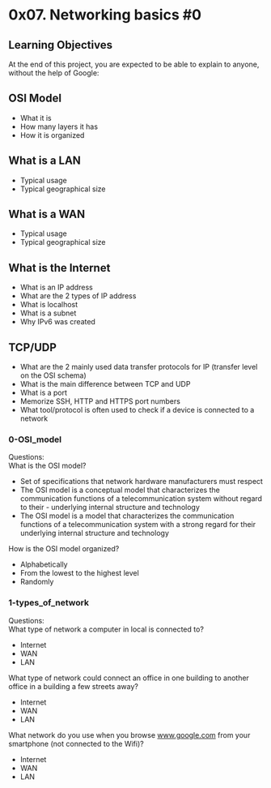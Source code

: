 # 0x07. Networking basics #0

## Learning Objectives
At the end of this project, you are expected to be able to explain to anyone, without the help of Google:

## OSI Model
  - What it is
  - How many layers it has
  - How it is organized

## What is a LAN
  - Typical usage
  - Typical geographical size

## What is a WAN
  - Typical usage
  - Typical geographical size

## What is the Internet
  - What is an IP address
  - What are the 2 types of IP address
  - What is localhost
  - What is a subnet
  - Why IPv6 was created

## TCP/UDP
  - What are the 2 mainly used data transfer protocols for IP (transfer level on the OSI schema)
  - What is the main difference between TCP and UDP
  - What is a port
  - Memorize SSH, HTTP and HTTPS port numbers
  - What tool/protocol is often used to check if a device is connected to a network

### 0-OSI_model
Questions: <br>
What is the OSI model?
  - Set of specifications that network hardware manufacturers must respect
  - The OSI model is a conceptual model that characterizes the communication functions of a telecommunication system without regard to their - underlying internal structure and technology
  - The OSI model is a model that characterizes the communication functions of a telecommunication system with a strong regard for their underlying internal structure and technology

How is the OSI model organized?
  - Alphabetically
  - From the lowest to the highest level
  - Randomly

### 1-types_of_network
Questions: <br>
What type of network a computer in local is connected to?
  - Internet
  - WAN
  - LAN

What type of network could connect an office in one building to another office in a building a few streets away?
  - Internet
  - WAN
  - LAN

What network do you use when you browse www.google.com from your smartphone (not connected to the Wifi)?
  - Internet
  - WAN
  - LAN
